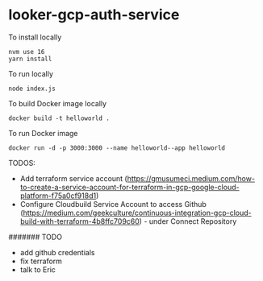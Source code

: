 # looker-gcp-auth-service

To install locally
```
nvm use 16
yarn install
```

To run locally
```
node index.js
```

To build Docker image locally
```
docker build -t helloworld .
```

To run Docker image
```
docker run -d -p 3000:3000 --name helloworld--app helloworld
```


TODOS:
- Add terraform service account (https://gmusumeci.medium.com/how-to-create-a-service-account-for-terraform-in-gcp-google-cloud-platform-f75a0cf918d1)
- Configure Cloudbuild Service Account to access Github (https://medium.com/geekculture/continuous-integration-gcp-cloud-build-with-terraform-4b8ffc709c60) - under Connect Repository


####### TODO
- add github credentials
- fix terraform 
- talk to Eric